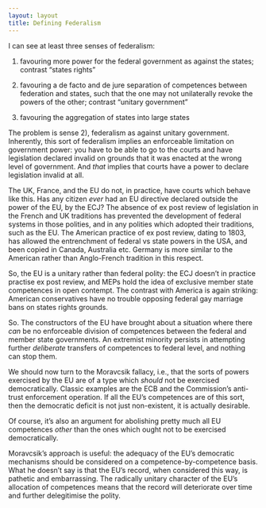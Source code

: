 ```yaml
---
layout: layout
title: Defining Federalism
---
```


I can see at least three senses of federalism:

1) favouring more power for the federal government as against the
states; contrast “states rights”

2) favouring a de facto and de jure separation of competences between
federation and states, such that the one may not unilaterally revoke
the powers of the other; contrast “unitary government”

3) favouring the aggregation of states into large states

The problem is sense 2), federalism as against unitary
government. Inherently, this sort of federalism implies an enforceable
limitation on government power: you have to be able to go to the
courts and have legislation declared invalid on grounds that it was
enacted at the wrong level of government. And *that* implies that
courts have a power to declare legislation invalid at all.

The UK, France, and the EU do not, in practice, have courts which
behave like this. Has any citizen *ever* had an EU directive declared
outside the power of the EU, by the ECJ? The absence of ex post review
of legislation in the French and UK traditions has prevented the
development of federal systems in those polities, and in any polities
which adopted their traditions, such as the EU. The American practice
of ex post review, dating to 1803, has allowed the entrenchment of
federal vs state powers in the USA, and been copied in Canada,
Australia etc. Germany is more similar to the American rather than
Anglo-French tradition in this respect.

So, the EU is a unitary rather than federal polity: the ECJ doesn’t in
practice practise ex post review, and MEPs hold the idea of exclusive
member state competences in open contempt. The contrast with America
is again striking: American conservatives have no trouble opposing
federal gay marriage bans on states rights grounds.

So. The constructors of the EU have brought about a situation where
there *can* be no enforceable division of competences between the
federal and member state governments. An extremist minority persists
in attempting further *deliberate* transfers of competences to federal
level, and nothing can stop them.

We should now turn to the Moravcsik fallacy, i.e., that the sorts of
powers exercised by the EU are of a type which *should* not be
exercised democratically. Classic examples are the ECB and the
Commission’s anti-trust enforcement operation. If all the EU’s
competences are of this sort, then the democratic deficit is not just
non-existent, it is actually desirable.

Of course, it’s also an argument for abolishing pretty much all EU
competences *other* than the ones which ought not to be exercised
democratically.

Moravcsik’s approach is useful: the adequacy of the EU’s democratic
mechanisms should be considered on a competence-by-competence
basis. What he doesn’t say is that the EU’s record, when considered
this way, is pathetic and embarrassing. The radically unitary
character of the EU’s allocation of competences means that the record
will deteriorate over time and further delegitimise the polity.
